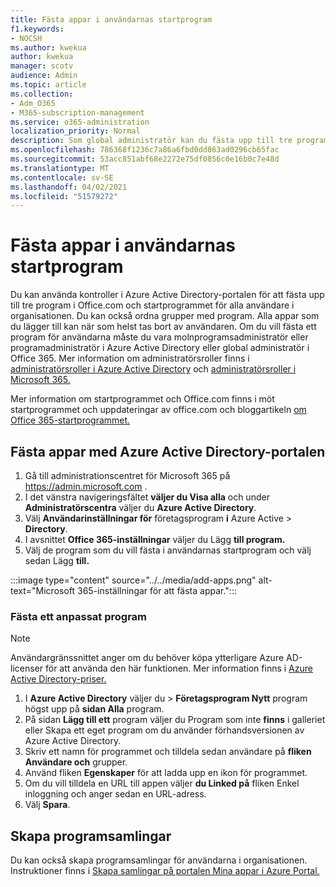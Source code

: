 ```yaml
---
title: Fästa appar i användarnas startprogram
f1.keywords:
- NOCSH
ms.author: kwekua
author: kwekua
manager: scotv
audience: Admin
ms.topic: article
ms.collection:
- Adm_O365
- M365-subscription-management
ms.service: o365-administration
localization_priority: Normal
description: Som global administratör kan du fästa upp till tre program i användarnas startprogram.
ms.openlocfilehash: 786368f1236c7a86a6fbd0dd863ad0296cb65fac
ms.sourcegitcommit: 53acc851abf68e2272e75df0856c0e16b0c7e48d
ms.translationtype: MT
ms.contentlocale: sv-SE
ms.lasthandoff: 04/02/2021
ms.locfileid: "51579272"
---
```

# <a name="pin-apps-to-your-users-app-launcher"></a>Fästa appar i användarnas startprogram

Du kan använda kontroller i Azure Active Directory-portalen för att fästa upp till tre program i Office.com och startprogrammet för alla användare i organisationen. Du kan också ordna grupper med program. Alla appar som du lägger till kan när som helst tas bort av användaren. Om du vill fästa ett program för användarna måste du vara molnprogramsadministratör eller programadministratör i Azure Active Directory eller global administratör i Office 365. Mer information om administratörsroller finns i [administratörsroller i Azure Active Directory](/azure/active-directory/users-groups-roles/directory-assign-admin-roles) och [administratörsroller i Microsoft 365.](../add-users/about-admin-roles.md) 

Mer information om startprogrammet och Office.com finns [](https://support.microsoft.com/office/79f12104-6fed-442f-96a0-eb089a3f476a) i möt startprogrammet och uppdateringar av office.com och bloggartikeln [om Office 365-startprogrammet.](https://techcommunity.microsoft.com/t5/office-365-blog/updates-to-office-com-and-the-office-365-app-launcher/ba-p/1150503)

## <a name="use-the-azure-active-directory-portal-to-pin-apps"></a>Fästa appar med Azure Active Directory-portalen

1. Gå till administrationscentret för Microsoft 365 på <a href="https://go.microsoft.com/fwlink/p/?linkid=2024339" target="_blank">https://admin.microsoft.com</a> .
2. I det vänstra navigeringsfältet **väljer du Visa alla** och under **Administratörscentra** väljer du **Azure Active Directory**.
3. Välj **Användarinställningar för** företagsprogram **i** Azure Active  >  **Directory**.
4. I avsnittet **Office 365-inställningar** väljer du Lägg **till program.**
5. Välj de program som du vill fästa i användarnas startprogram och välj sedan Lägg **till.**

:::image type="content" source="../../media/add-apps.png" alt-text="Microsoft 365-inställningar för att fästa appar.":::

### <a name="pin-a-custom-app"></a>Fästa ett anpassat program

> [!NOTE]
> Användargränssnittet anger om du behöver köpa ytterligare Azure AD-licenser för att använda den här funktionen. Mer information finns i [Azure Active Directory-priser.](https://azure.microsoft.com/pricing/details/active-directory/)

1. I **Azure Active Directory** väljer du   >  **Företagsprogram Nytt** program högst upp på **sidan Alla** program.
2. På sidan **Lägg till ett** program väljer  du Program som inte **finns** i galleriet eller Skapa ett eget program om du använder förhandsversionen av Azure Active Directory. 
3. Skriv ett namn för programmet och tilldela sedan användare på **fliken Användare och** grupper.
4. Använd fliken **Egenskaper** för att ladda upp en ikon för programmet.
5. Om du vill tilldela en URL till appen väljer **du Linked på** fliken Enkel inloggning och anger sedan en URL-adress. 
6. Välj **Spara**.

## <a name="create-application-collections"></a>Skapa programsamlingar

Du kan också skapa programsamlingar för användarna i organisationen. Instruktioner finns i [Skapa samlingar på portalen Mina appar i Azure Portal.](/azure/active-directory/manage-apps/access-panel-collections)